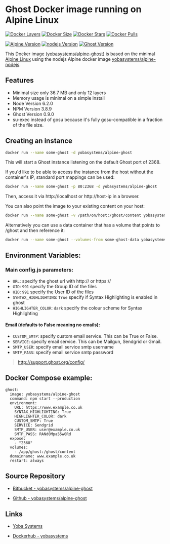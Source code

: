 # Ghost Docker image running on Alpine Linux

[![Docker Layers](https://img.shields.io/badge/docker%20layers-12-blue.svg?maxAge=2592000?style=flat-square)](https://hub.docker.com/r/yobasystems/alpine-ghost/) [![Docker Size](https://img.shields.io/badge/docker%20size-36.7%20MB-blue.svg?maxAge=2592000?style=flat-square)](https://hub.docker.com/r/yobasystems/alpine-ghost/) [![Docker Stars](https://img.shields.io/docker/stars/yobasystems/alpine-ghost.svg?maxAge=2592000?style=flat-square)](https://hub.docker.com/r/yobasystems/alpine-ghost/) [![Docker Pulls](https://img.shields.io/docker/pulls/yobasystems/alpine-ghost.svg?maxAge=2592000?style=flat-square)](https://hub.docker.com/r/yobasystems/alpine-ghost/)

[![Alpine Version](https://img.shields.io/badge/alpine%20version-v3.4-green.svg?maxAge=2592000?style=flat-square)](http://alpinelinux.org/) [![nodejs Version](https://img.shields.io/badge/nodejs%20version-v6.2.0-green.svg?maxAge=2592000?style=flat-square)](http://nginx.org/en/) [![Ghost Version](https://img.shields.io/badge/Ghost%20version-v0.9-green.svg?maxAge=2592000?style=flat-square)](http://nginx.org/en/)



This Docker image [(yobasystems/alpine-ghost)](https://hub.docker.com/r/yobasystems/alpine-ghost/) is based on the minimal [Alpine Linux](http://alpinelinux.org/) using the nodejs Alpine docker image [yobasystems/alpine-nodejs](https://hub.docker.com/r/yobasystems/alpine-nodejs/).

## Features

  * Minimal size only 36.7 MB and only 12 layers
  * Memory usage is minimal on a simple install
  * Node Version 6.2.0
  * NPM Version 3.8.9
  * Ghost Version 0.9.0
  * su-exec instead of gosu because it's fully gosu-compatible in a fraction of the file size.

## Creating an instance

```bash
docker run --name some-ghost -d yobasystems/alpine-ghost
```

This will start a Ghost instance listening on the default Ghost port of 2368.

If you'd like to be able to access the instance from the host without the container's IP, standard port mappings can be used:

```bash
docker run --name some-ghost -p 80:2368 -d yobasystems/alpine-ghost
```

Then, access it via http://localhost or http://host-ip in a browser.

You can also point the image to your existing content on your host:

```bash
docker run --name some-ghost -v /path/on/host:/ghost/content yobasystems/alpine-ghost
```

Alternatively you can use a data container that has a volume that points to /ghost and then reference it:

```bash
docker run --name some-ghost --volumes-from some-ghost-data yobasystems/alpine-ghost
```

## Environment Variables:

### Main config.js parameters:
* `URL`: specify the ghost url with http:// or https://
* `GID`: `991` specify the Group ID of the files
* `UID`: `991` specify the User ID of the files
* `SYNTAX_HIGHLIGHTING`: `True` specify if Syntax Highlighting is enabled in ghost
* `HIGHLIGHTER_COLOR`: `dark` specify the colour scheme for Syntax Highlighting

#### Email (defaults to False meaning no emails):
* `CUSTOM_SMTP`: specify custom email service. This can be True or False.
* `SERVICE`: specify email service. This can be Mailgun, Sendgrid or Gmail.
* `SMTP_USER`: specify email service smtp username
* `SMTP_PASS`: specify email service smtp password

> http://support.ghost.org/config/

## Docker Compose example:

```yalm
ghost:
  image: yobasystems/alpine-ghost
  command: npm start --production
  environment:
    URL: https://www.example.co.uk
    SYNTAX_HIGHLIGHTING: True
    HIGHLIGHTER_COLOR: dark
    CUSTOM_SMTP: True
    SERVICE: Sendgrid
    SMTP_USER: user@example.co.uk
    SMTP_PASS: RANd0Mpa55w0Rd
  expose:
    - "2368"
  volumes:
    - /app/ghost:/ghost/content
  domainname: www.example.co.uk
  restart: always
```

## Source Repository

* [Bitbucket - yobasystems/alpine-ghost](https://bitbucket.org/yobasystems/alpine-ghost/)

* [Github - yobasystems/alpine-ghost](https://github.com/yobasystems/alpine-ghost)

## Links

* [Yoba Systems](https://www.yobasystems.co.uk/)

* [Dockerhub - yobasystems](https://hub.docker.com/u/yobasystems/)
